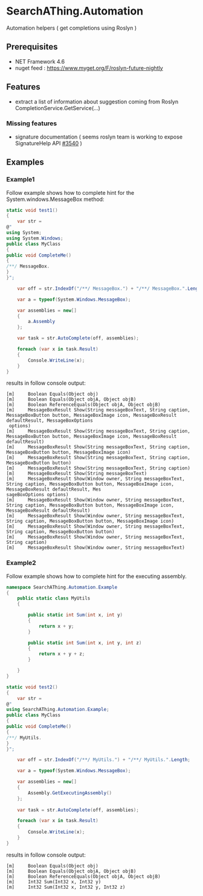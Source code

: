 # SearchAThing.Automation

Automation helpers ( get completions using Roslyn )

## Prerequisites

- NET Framework 4.6
- nuget feed : https://www.myget.org/F/roslyn-future-nightly

## Features

- extract a list of information about suggestion coming from Roslyn CompletionService.GetService(...)

### Missing features

- signature documentation ( seems roslyn team is working to expose SignatureHelp API [#3540](https://github.com/dotnet/roslyn/issues/3540) )

## Examples

### Example1

Follow example shows how to complete hint for the System.windows.MessageBox method:

```csharp
static void test1()
{
    var str =
@"
using System;
using System.Windows;
public class MyClass
{
public void CompleteMe()
{
/**/ MessageBox.
}
}";

    var off = str.IndexOf("/**/ MessageBox.") + "/**/ MessageBox.".Length;

    var a = typeof(System.Windows.MessageBox);

    var assemblies = new[]
    {
        a.Assembly
    };

    var task = str.AutoComplete(off, assemblies);

    foreach (var x in task.Result)
    {
        Console.WriteLine(x);
    }
}
```

results in follow console output:
```
[m]     Boolean Equals(Object obj)
[m]     Boolean Equals(Object objA, Object objB)
[m]     Boolean ReferenceEquals(Object objA, Object objB)
[m]     MessageBoxResult Show(String messageBoxText, String caption, MessageBoxButton button, MessageBoxImage icon, MessageBoxResult defaultResult, MessageBoxOptions
 options)
[m]     MessageBoxResult Show(String messageBoxText, String caption, MessageBoxButton button, MessageBoxImage icon, MessageBoxResult defaultResult)
[m]     MessageBoxResult Show(String messageBoxText, String caption, MessageBoxButton button, MessageBoxImage icon)
[m]     MessageBoxResult Show(String messageBoxText, String caption, MessageBoxButton button)
[m]     MessageBoxResult Show(String messageBoxText, String caption)
[m]     MessageBoxResult Show(String messageBoxText)
[m]     MessageBoxResult Show(Window owner, String messageBoxText, String caption, MessageBoxButton button, MessageBoxImage icon, MessageBoxResult defaultResult, Mes
sageBoxOptions options)
[m]     MessageBoxResult Show(Window owner, String messageBoxText, String caption, MessageBoxButton button, MessageBoxImage icon, MessageBoxResult defaultResult)
[m]     MessageBoxResult Show(Window owner, String messageBoxText, String caption, MessageBoxButton button, MessageBoxImage icon)
[m]     MessageBoxResult Show(Window owner, String messageBoxText, String caption, MessageBoxButton button)
[m]     MessageBoxResult Show(Window owner, String messageBoxText, String caption)
[m]     MessageBoxResult Show(Window owner, String messageBoxText)
```

### Example2

Follow example shows how to complete hint for the executing assembly.

```csharp
namespace SearchAThing.Automation.Example
{
    public static class MyUtils
    {

        public static int Sum(int x, int y)
        {
            return x + y;
        }

        public static int Sum(int x, int y, int z)
        {
            return x + y + z;
        }

    }
}

static void test2()
{
    var str =
@"
using SearchAThing.Automation.Example;
public class MyClass
{       
public void CompleteMe()
{
/**/ MyUtils.
}
}";

    var off = str.IndexOf("/**/ MyUtils.") + "/**/ MyUtils.".Length;

    var a = typeof(System.Windows.MessageBox);

    var assemblies = new[]
    {
        Assembly.GetExecutingAssembly()
    };
            
    var task = str.AutoComplete(off, assemblies);

    foreach (var x in task.Result)
    {
        Console.WriteLine(x);
    }
}
```

results in follow console output:
```
[m]     Boolean Equals(Object obj)
[m]     Boolean Equals(Object objA, Object objB)
[m]     Boolean ReferenceEquals(Object objA, Object objB)
[m]     Int32 Sum(Int32 x, Int32 y)
[m]     Int32 Sum(Int32 x, Int32 y, Int32 z)
```
